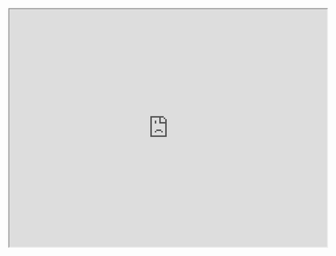 <iframe src="https://drive.google.com/file/d/11tOXPKYnpvgJnIO8cUcTZeR8LCOsb-kJ/preview" width="640" height="480" allow="autoplay"></iframe>
